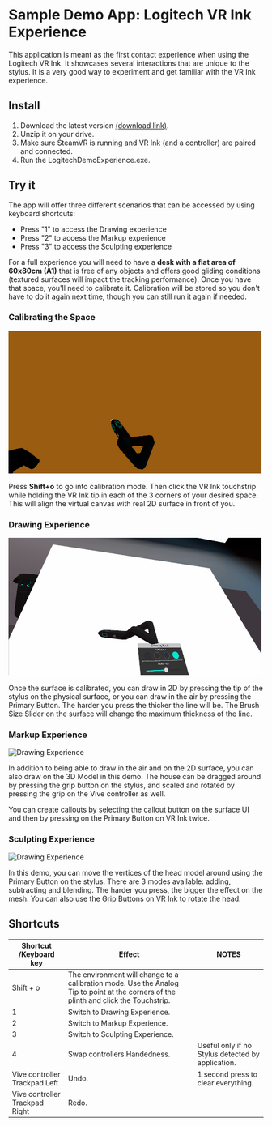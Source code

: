 # Sample Demo App: Logitech VR Ink Experience

This application is meant as the first contact experience when using the Logitech VR Ink. It showcases several interactions that are unique to the stylus. It is a very good way to experiment and get familiar with the VR Ink experience.

## Install

1. Download the latest version [(download link)](https://github.com/Logitech/vr_ink_sdk/releases/download/v2.0.0/LogitechDemoExperience_v1.13.zip).
2. Unzip it on your drive.
3. Make sure SteamVR is running and VR Ink (and a controller) are paired and connected.
4. Run the LogitechDemoExperience.exe.

## Try it

The app will offer three different scenarios that can be accessed by using keyboard shortcuts:

- Press "1" to access the Drawing experience
- Press "2" to access the Markup experience
- Press "3" to access the Sculpting experience

For a full experience you will need to have a **desk with a flat area of 60x80cm (A1)** that is free of any objects and offers good gliding conditions (textured surfaces will impact the tracking performance).
Once you have that space, you'll need to calibrate it. Calibration will be stored so you don't have to do it again next time, though you can still run it again if needed.

### Calibrating the Space

![calibrating the surface](./../Images/DemoExperience/CalibrateSurface.gif)

Press **Shift+o** to go into calibration mode. Then click the VR Ink touchstrip while holding the VR Ink tip in each of the 3 corners of your desired space. This will align the virtual canvas with real 2D surface in front of you.

### Drawing Experience

![Drawing Experience](./../Images/DemoExperience/DrawingExperience.gif)

Once the surface is calibrated, you can draw in 2D by pressing the tip of the stylus on the physical surface, or you can draw in the air by pressing the Primary Button. The harder you press the thicker the line will be.
The Brush Size Slider on the surface will change the maximum thickness of the line.

### Markup Experience

![Drawing Experience](./../Images/DemoExperience/AnnotationExperience.gif)

In addition to being able to draw in the air and on the 2D surface, you can also draw on the 3D Model in this demo. The house can be dragged around by pressing the grip button on the stylus, and scaled and rotated by pressing the grip on the Vive controller as well.

You can create callouts by selecting the callout button on the surface UI and then by pressing on the Primary Button on VR Ink twice.

### Sculpting Experience

![Drawing Experience](./../Images/DemoExperience/SculptingExperience.gif)

In this demo, you can move the vertices of the head model around using the Primary Button on the stylus. There are 3 modes available: adding, subtracting and blending. The harder you press, the bigger the effect on the mesh. You can also use the Grip Buttons on VR Ink to rotate the head.

## Shortcuts

| Shortcut /Keyboard key           | Effect                                                                                                                                | NOTES                                             |
|----------------------------------|---------------------------------------------------------------------------------------------------------------------------------------|---------------------------------------------------|
| Shift + o                        | The environment will change to a calibration mode. Use the Analog Tip to point at the corners of the plinth and click the Touchstrip. |                                                   |
| 1                                | Switch to Drawing Experience.                                                                                                         |                                                   |
| 2                                | Switch to Markup Experience.                                                                                                          |                                                   |
| 3                                | Switch to Sculpting Experience.                                                                                                       |                                                   |
| 4                                | Swap controllers Handedness.                                                                                                          | Useful only if no Stylus detected by application. |
| Vive controller Trackpad Left    | Undo.                                                                                                                                 | 1 second press to clear everything.               |
| Vive controller Trackpad Right   | Redo.                                                                                                                                 |                                                   |
